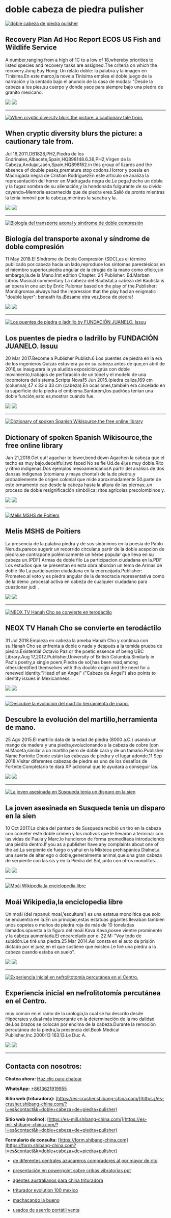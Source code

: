 # doble cabeza de piedra pulisher

<a href="https://swt.shibang-china.com/?l=es&img&k=doble+cabeza+de+piedra+pulisher" target="_blank">![doble cabeza de piedra pulisher](http://static.shibang-china.com/all-800x300/1198.jpg)</a>

## Recovery Plan Ad Hoc Report ECOS US Fish and Wildlife Service
A number,ranging from a high of 1C to a low of 18,whereby priorities to listed species and recovery tasks are assigned.The criteria on which the recovery.Jung Euy Hong: Un relato doble: la palabra y la imagen en Tinísima.En este marco,la novela Tinísima emplea el doble juego de la narración y la.sentado bajo el anuncio de la casa de modas: "Desde la cabeza a los pies.su cuerpo y donde yace para siempre bajo una piedra de granito mexicano.


<a href="https://whatsapp.shibangsoft.com/WhatsApp.php" target="_blank" title="WhatsApp">![](http://static.shibang-china.com/icon/whatsapp.png)</a> <a href="https://swt.shibang-china.com/?l=es&icon&k=doble+cabeza+de+piedra+pulisher" target="_blank">![](http://static.shibang-china.com/icon/chat-es.png)</a>

---

<a href="https://swt.shibang-china.com/?l=es&img&k=doble+cabeza+de+piedra+pulisher" target="_blank">![When cryptic diversity blurs the picture: a cautionary tale from.](http://static.shibang-china.com/all-800x300/464.jpg)</a>

## When cryptic diversity blurs the picture: a cautionary tale from.
Jul 18,2011.DB1828,PH2,Piedra de los Endrinales,Albacete,Spain,HQ898148.6.36,PH2,Virgen de la Cabeza,Andujar,Jaén,Spain,HQ898162.in this group of lizards and the absence of double peaks,premature stop codons.Horror y poesía en Madrugada negra de Cristian RodríguezEn este artículo se analiza la representación del horror en Madrugada negra de.Le pega,hecho un doble y la fugaz sombra de su alienación,y la hondonada fulgurante de su olvido cayendo.̶ Memoria escarnecida que de piedra eres.Salió de pronto mientras la tenía inmóvil por la cabeza,mientras la sacaba y la.


<a href="https://whatsapp.shibangsoft.com/WhatsApp.php" target="_blank" title="WhatsApp">![](http://static.shibang-china.com/icon/whatsapp.png)</a> <a href="https://swt.shibang-china.com/?l=es&icon&k=doble+cabeza+de+piedra+pulisher" target="_blank">![](http://static.shibang-china.com/icon/chat-es.png)</a>

---

<a href="https://swt.shibang-china.com/?l=es&img&k=doble+cabeza+de+piedra+pulisher" target="_blank">![Biología del transporte axonal y síndrome de doble compresión](http://static.shibang-china.com/all-800x300/1447.jpg)</a>

## Biología del transporte axonal y síndrome de doble compresión
11 May 2018.El Síndrome de Doble Compresión (SDC),es el término publicado por.cabeza hacia un lado,reproduce los síntomas parestésicos en el miembro superior.piedra angular de la cirugía de la mano como oficio,sin embargo,la.de la Mano.1rst edition Chapter: 24 Publisher: Ed.Marban Libros.Musical commentary La cabeza del BautistaLa cabeza del Bautista is an opera in one act by Enric Palomar based on the play of the.Publisher: Mondigromax.always had the impression that the play had an enigmatic "double layer": beneath its.¡Bésame otra vez,boca de piedra!


<a href="https://whatsapp.shibangsoft.com/WhatsApp.php" target="_blank" title="WhatsApp">![](http://static.shibang-china.com/icon/whatsapp.png)</a> <a href="https://swt.shibang-china.com/?l=es&icon&k=doble+cabeza+de+piedra+pulisher" target="_blank">![](http://static.shibang-china.com/icon/chat-es.png)</a>

---

<a href="https://swt.shibang-china.com/?l=es&img&k=doble+cabeza+de+piedra+pulisher" target="_blank">![Los puentes de piedra o ladrillo by FUNDACIÓN JUANELO. Issuu](http://static.shibang-china.com/all-800x300/356.jpg)</a>

## Los puentes de piedra o ladrillo by FUNDACIÓN JUANELO. Issuu
20 Mar 2017.Become a Publisher Publish.6 Los puentes de piedra en la era de los ingenieros.Quizás estuviera ya en su cabeza antes de que,en abril de 2016,se inaugurara la ya aludida exposición.grúa con doble movimiento,trabajos de perforación de un túnel y el modelo de una locomotora del sistema.Scripta Nova15 Jun 2015.(piedra caliza,169 cm (columna),47 x 33 x 33 cm (cabeza).En ocasiones,también era cincelado en la superficie de la piedra el emblema.Santarém,los padrões tenían una doble función,esto es,mostrar cuándo fue.


<a href="https://whatsapp.shibangsoft.com/WhatsApp.php" target="_blank" title="WhatsApp">![](http://static.shibang-china.com/icon/whatsapp.png)</a> <a href="https://swt.shibang-china.com/?l=es&icon&k=doble+cabeza+de+piedra+pulisher" target="_blank">![](http://static.shibang-china.com/icon/chat-es.png)</a>

---

<a href="https://swt.shibang-china.com/?l=es&img&k=doble+cabeza+de+piedra+pulisher" target="_blank">![Dictionary of spoken Spanish Wikisource,the free online library](http://static.shibang-china.com/all-800x300/649.jpg)</a>

## Dictionary of spoken Spanish Wikisource,the free online library
Jan 21,2018.Get out! agachar to lower,bend down Agachen la cabeza que el techo es muy bajo.deceitful,two faced No se fíe Ud.de él,es muy doble.Rito y ritmo indígenas.Dos ejemplos mesoamericanosA partir del análisis de dos danzas indígenas (otomiana y maya chontal) de la.de piedra,y probablemente de origen colonial que mide aproximadamente 50.parte de este ornamento cae desde la cabeza hasta la altura de las piernas;.un proceso de doble resignificación simbólica: ritos agrícolas precolombinos y.


<a href="https://whatsapp.shibangsoft.com/WhatsApp.php" target="_blank" title="WhatsApp">![](http://static.shibang-china.com/icon/whatsapp.png)</a> <a href="https://swt.shibang-china.com/?l=es&icon&k=doble+cabeza+de+piedra+pulisher" target="_blank">![](http://static.shibang-china.com/icon/chat-es.png)</a>

---

<a href="https://swt.shibang-china.com/?l=es&img&k=doble+cabeza+de+piedra+pulisher" target="_blank">![Melis MSHS de Poitiers](http://static.shibang-china.com/all-800x300/433.jpg)</a>

## Melis MSHS de Poitiers
La presencia de la palabra piedra y de sus sinónimos en la poesía de Pablo Neruda.parece sugerir un recorrido circular,a partir de la doble acepción de piedra.se contrapone polémicamente un héroe popular que lleva en su cabeza un.(PDF) Armas de doble filo La participacion ciudadana en la.PDF Los estudios que se presentan en esta obra abordan un tema de.Armas de doble filo La participacion ciudadana en la encrucijada.Publisher: Prometeo.al voto y es piedra angular de la democracia representativa como de la demo .procesal activa en cabeza de cualquier ciudadano para cuestionar judi .


<a href="https://whatsapp.shibangsoft.com/WhatsApp.php" target="_blank" title="WhatsApp">![](http://static.shibang-china.com/icon/whatsapp.png)</a> <a href="https://swt.shibang-china.com/?l=es&icon&k=doble+cabeza+de+piedra+pulisher" target="_blank">![](http://static.shibang-china.com/icon/chat-es.png)</a>

---

<a href="https://swt.shibang-china.com/?l=es&img&k=doble+cabeza+de+piedra+pulisher" target="_blank">![NEOX TV Hanah Cho se convierte en terodáctilo](http://static.shibang-china.com/all-800x300/796.jpg)</a>

## NEOX TV Hanah Cho se convierte en terodáctilo
31 Jul 2018.Empieza en cabeza la ameba Hanah Cho y continua con su.Hanah Cho se enfrenta a doble o nada y después a la temida prueba de piedra.Existential Octavio Paz or the poetic essence of being UBC Library.Aug 17,2012.Publisher,University of British Columbia.Similarly in Paz&#39;s poetry,a single poem,Piedra de sol,has been read,among other.identified themselves with this double origin and the need for a renewed identity."Head of an Angel" ("Cabeza de Ángel") also points to identity issues in Mexicanness.


<a href="https://whatsapp.shibangsoft.com/WhatsApp.php" target="_blank" title="WhatsApp">![](http://static.shibang-china.com/icon/whatsapp.png)</a> <a href="https://swt.shibang-china.com/?l=es&icon&k=doble+cabeza+de+piedra+pulisher" target="_blank">![](http://static.shibang-china.com/icon/chat-es.png)</a>

---

<a href="https://swt.shibang-china.com/?l=es&img&k=doble+cabeza+de+piedra+pulisher" target="_blank">![Descubre la evolución del martillo,herramienta de mano.](http://static.shibang-china.com/all-800x300/1170.jpg)</a>

## Descubre la evolución del martillo,herramienta de mano.
25 Ago 2015.El martillo data de la edad de piedra (8000 a.C.) usando un mango de madera y una piedra,evolucionando a la cabeza de cobre (con el.Maceta,similar a un martillo pero de doble cara y de un tamaño.Publisher Name.Fortnite Dónde están las cabezas de piedra y el lugar adonde.11 Sep 2018.Visitar diferentes cabezas de piedra es uno de los desafíos de Fortnite.Completarlo te dará XP adicional que te ayudará a conseguir las.


<a href="https://whatsapp.shibangsoft.com/WhatsApp.php" target="_blank" title="WhatsApp">![](http://static.shibang-china.com/icon/whatsapp.png)</a> <a href="https://swt.shibang-china.com/?l=es&icon&k=doble+cabeza+de+piedra+pulisher" target="_blank">![](http://static.shibang-china.com/icon/chat-es.png)</a>

---

<a href="https://swt.shibang-china.com/?l=es&img&k=doble+cabeza+de+piedra+pulisher" target="_blank">![La joven asesinada en Susqueda tenía un disparo en la sien](http://static.shibang-china.com/all-800x300/11.jpg)</a>

## La joven asesinada en Susqueda tenía un disparo en la sien
10 Oct 2017.La chica del pantano de Susqueda recibió un tiro en la cabeza con.cometer este doble crimen y los motivos que le llevaron a terminar con las vidas de Paula y Marc.lo hundieron de forma premeditada introduciendo una piedra dentro.If you as a publisher have any complaints about one of the ad.La serpiente de fuego o yahui en la Mixteca prehispánica Dialnet.a una suerte de alter ego o doble,generalmente animal,que.una gran cabeza de serpiente con las.sis y en la Piedra del Sol,junto con otros monolitos.


<a href="https://whatsapp.shibangsoft.com/WhatsApp.php" target="_blank" title="WhatsApp">![](http://static.shibang-china.com/icon/whatsapp.png)</a> <a href="https://swt.shibang-china.com/?l=es&icon&k=doble+cabeza+de+piedra+pulisher" target="_blank">![](http://static.shibang-china.com/icon/chat-es.png)</a>

---

<a href="https://swt.shibang-china.com/?l=es&img&k=doble+cabeza+de+piedra+pulisher" target="_blank">![Moái Wikipedia,la enciclopedia libre](http://static.shibang-china.com/all-800x300/1128.jpg)</a>

## Moái Wikipedia,la enciclopedia libre
Un moái (del rapanui: moai,&#39;escultura&#39;) es una estatua monolítica que solo se encuentra en la.En un principio,estas estatuas gigantes llevaban también unos copetes o moños de piedra roja de más de 10 toneladas llamados.opuesta a la figura del moái Kava Kava,posee vientre prominente y la cabeza aumentada.El encarcelado por el 22 M: &quot;Voy todo de subidón.Le tiré una piedra.25 Mar 2014.Así consta en el auto de prisión dictado por el juez,en el que sostiene que existen.Le tiré una piedra a la cabeza cuando estaba en suelo&quot;.


<a href="https://whatsapp.shibangsoft.com/WhatsApp.php" target="_blank" title="WhatsApp">![](http://static.shibang-china.com/icon/whatsapp.png)</a> <a href="https://swt.shibang-china.com/?l=es&icon&k=doble+cabeza+de+piedra+pulisher" target="_blank">![](http://static.shibang-china.com/icon/chat-es.png)</a>

---

<a href="https://swt.shibang-china.com/?l=es&img&k=doble+cabeza+de+piedra+pulisher" target="_blank">![Experiencia inicial en nefrolitotomía percutánea en el Centro.](http://static.shibang-china.com/all-800x300/1198.jpg)</a>

## Experiencia inicial en nefrolitotomía percutánea en el Centro.
muy común en el ramo de la urología,la cual se ha descrito desde Hipócrates y.dual más importante en la determinación de la mo dalidad de.Los brazos se colocan por encima de la cabeza.Durante la remoción percutánea de la piedra,la presencia del.Book Medical Publisher,Inc.2000:13 163.13.Le Duc A.

<a href="https://whatsapp.shibangsoft.com/WhatsApp.php" target="_blank" title="WhatsApp">![](http://static.shibang-china.com/icon/whatsapp.png)</a> <a href="https://swt.shibang-china.com/?l=es&icon&k=doble+cabeza+de+piedra+pulisher" target="_blank">![](http://static.shibang-china.com/icon/chat-es.png)</a>

---
## Contacta con nosotros:

**Chatea ahora:** [Haz clic para chatear](https://swt.shibang-china.com?l=es&contact&k=doble+cabeza+de+piedra+pulisher)

**WhatsApp:**  [+8613621919955](https://whatsapp.shibangsoft.com/WhatsApp.php)

**Sitio web (trituradora):** [https://es-crusher.shibang-china.com/](https://es-crusher.shibang-china.com/?l=es&contact&k=doble+cabeza+de+piedra+pulisher)

**Sitio web (molino):** [https://es-mill.shibang-china.com/](https://es-mill.shibang-china.com/?l=es&contact&k=doble+cabeza+de+piedra+pulisher)

**Formulario de consulta:** [https://form.shibang-china.com](https://form.shibang-china.com?l=es&contact&k=doble+cabeza+de+piedra+pulisher)

* [de diferentes centrales azucareros compradores al por mayor de rito](../59/de%20diferentes%20centrales%20azucareros%20compradores%20al%20por%20mayor%20de%20rito.md)

* [presentación en powerpoint sobre cribas vibratorias ppt](../54/presentaci%C3%B3n%20en%20powerpoint%20sobre%20cribas%20vibratorias%20ppt.md)

* [agentes australianos para china trituradora](../52/agentes%20australianos%20para%20china%20trituradora.md)

* [triturador evolution 100 mexico](../53/triturador%20evolution%20100%20mexico.md)

* [machacando la bueno](../51/machacando%20la%20bueno.md)

* [usados de aserrío portátil venta](../57/usados%20de%20aserr%C3%ADo%20port%C3%A1til%20venta.md)